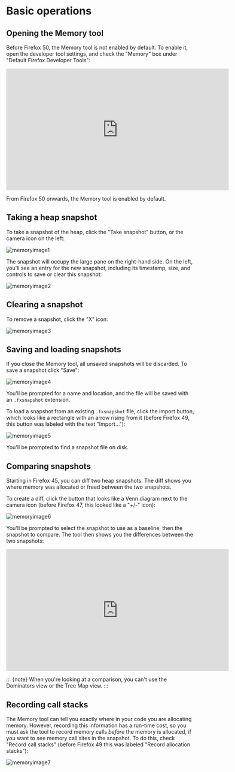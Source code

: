 # Basic operations

## Opening the Memory tool

Before Firefox 50, the Memory tool is not enabled by default. To enable
it, open the developer tool settings, and check the "Memory" box under
"Default Firefox Developer Tools":

<iframe width="595" height="325" src="https://www.youtube.com/embed/qi-0CoCOXw" title="YouTube video player" frameborder="0" allow="accelerometer; autoplay; clipboard-write; encrypted-media; gyroscope; picture-in-picture"></iframe>

From Firefox 50 onwards, the Memory tool is enabled by default.

## Taking a heap snapshot

To take a snapshot of the heap, click the "Take snapshot" button, or
the camera icon on the left:

![memoryimage1](../img/memory-1-small.png)

The snapshot will occupy the large pane on the right-hand side. On the
left, you'll see an entry for the new snapshot, including its
timestamp, size, and controls to save or clear this snapshot:

![memoryimage2](../img/memory-2-small.png)

## Clearing a snapshot

To remove a snapshot, click the "X" icon:

![memoryimage3](../img/memory-3-small.png)

## Saving and loading snapshots

If you close the Memory tool, all unsaved snapshots will be discarded.
To save a snapshot click "Save":

![memoryimage4](../img/memory-4-small.png)

You'll be prompted for a name and location, and the file will be saved
with an `.fxsnapshot` extension.

To load a snapshot from an existing `.fxsnapshot` file, click the import
button, which looks like a rectangle with an arrow rising from it
(before Firefox 49, this button was labeled with the text
"Import\...\"):

![memoryimage5](../img/memory-5-small.png)

You'll be prompted to find a snapshot file on disk.

## Comparing snapshots

Starting in Firefox 45, you can diff two heap snapshots. The diff shows
you where memory was allocated or freed between the two snapshots.

To create a diff, click the button that looks like a Venn diagram next
to the camera icon (before Firefox 47, this looked like a \"+/-\" icon):

![memoryimage6](../img/memory-6-small.png)

You'll be prompted to select the snapshot to use as a baseline, then
the snapshot to compare. The tool then shows you the differences between
the two snapshots:

<iframe width="595" height="325" src="https://www.youtube.com/embed/3Ow-mdK6b2M" title="YouTube video player" frameborder="0" allow="accelerometer; autoplay; clipboard-write; encrypted-media; gyroscope; picture-in-picture"></iframe>


::: {note}
When you're looking at a comparison, you can't use the Dominators view
or the Tree Map view.
:::

## Recording call stacks

The Memory tool can tell you exactly where in your code you are
allocating memory. However, recording this information has a run-time
cost, so you must ask the tool to record memory calls *before* the
memory is allocated, if you want to see memory call sites in the
snapshot. To do this, check "Record call stacks" (before Firefox 49
this was labeled "Record allocation stacks"):

![memoryimage7](../img/memory-7-small.png)
